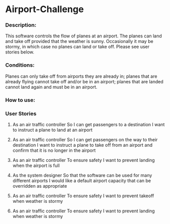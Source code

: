 # Airport-Challenge


### Description:


This software controls the flow of planes at an airport. The planes can land and take off provided that the weather is sunny. Occasionally it may be stormy, in which case no planes can land or take off. Please see user stories below. 

### Conditions:

Planes can only take off from airports they are already in; planes that are already flying cannot take off and/or be in an airport; planes that are landed cannot land again and must be in an airport.


### How to use:



### User Stories

1. As an air traffic controller 
So I can get passengers to a destination 
I want to instruct a plane to land at an airport

2. As an air traffic controller 
So I can get passengers on the way to their destination 
I want to instruct a plane to take off from an airport and confirm that it is no longer in the airport

3. As an air traffic controller 
To ensure safety 
I want to prevent landing when the airport is full 

4. As the system designer
So that the software can be used for many different airports
I would like a default airport capacity that can be overridden as appropriate

5. As an air traffic controller 
To ensure safety 
I want to prevent takeoff when weather is stormy 

6. As an air traffic controller 
To ensure safety 
I want to prevent landing when weather is stormy 
